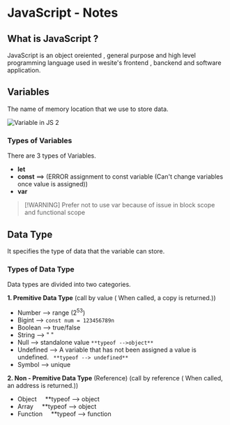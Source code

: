 # JavaScript - Notes 

## What is JavaScript ?

JavaScript is an object oreiented , general purpose and high level programming language used in wesite's frontend , banckend and software application.

## Variables
 The name of memory location that we use to store data.
 
![Variable in JS 2](https://github.com/user-attachments/assets/c2a0c0a1-e976-4583-ac15-f6ed5243f71d)

### Types of Variables

There are 3 types of Variables.

- **let**
- **const** ==> (ERROR assignment to const variable (Can't change variables once value is assigned))
- **var**
>  [!WARNING]
> Prefer not to use var because of issue in block scope and functional scope

## Data Type

It specifies the type of data that the variable can store.

### Types of Data Type

Data types are  divided into two categories.

**1. Premitive Data Type** (call by value ( When called, a copy is returned.))

- Number --> range (2<sup>53</sup>)
- Bigint --> `const num = 123456789n`
- Boolean --> true/false
- String --> " "
- Null --> standalone value    `**typeof -->object**`
- Undefined --> A variable that has not been assigned a value is undefined.    ` **typeof --> undefined**`
- Symbol --> unique

**2. Non - Premitive Data Type** (Reference) (call by reference ( When called, an address is returned.))

* Object  &nbsp; &nbsp;    **typeof --> object
* Array   &nbsp; &nbsp;      **typeof --> object
* Function  &nbsp; &nbsp;   **typeof --> function




















